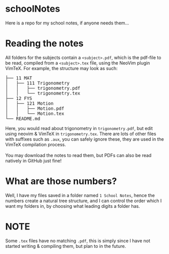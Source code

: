# schoolNotes
Here is a repo for my school notes, if anyone needs them...


# Reading the notes
All folders for the subjects contain a `<subject>.pdf`, which is the pdf-file to be read, compiled from a `<subject>.tex` file, using the NeoVim plugin VimTeX. For example, the structure may look as such:<br/>
<pre>
├── 11 MAT
│   ├── 111 Trigonometry
│   │   ├── trigonometry.pdf
│   │   └── trigonometry.tex
├── 12 FYS
│   ├── 121 Motion
│   │   ├── Motion.pdf
│   │   └── Motion.tex
└── README.md
</pre>
Here, you would read about trigonometry in `trigonometry.pdf`, but edit using neovim & VimTeX in `trigonometry.tex`. There are lots of other files with suffixes such as `.aux`, you can safely ignore these, they are used in the VimTeX compilation process. </br>
</br>
You may download the notes to read them, but PDFs can also be read natively in GitHub just fine!


# What are those numbers?
Well, I have my files saved in a folder named `1 School Notes`, hence the numbers create a natural tree structure, and I can control the order which I want my folders in, by choosing what leading digits a folder has. 

# NOTE
Some `.tex` files have no matching `.pdf`, this is simply since I have not started writing & compiling them, but plan to in the future.

